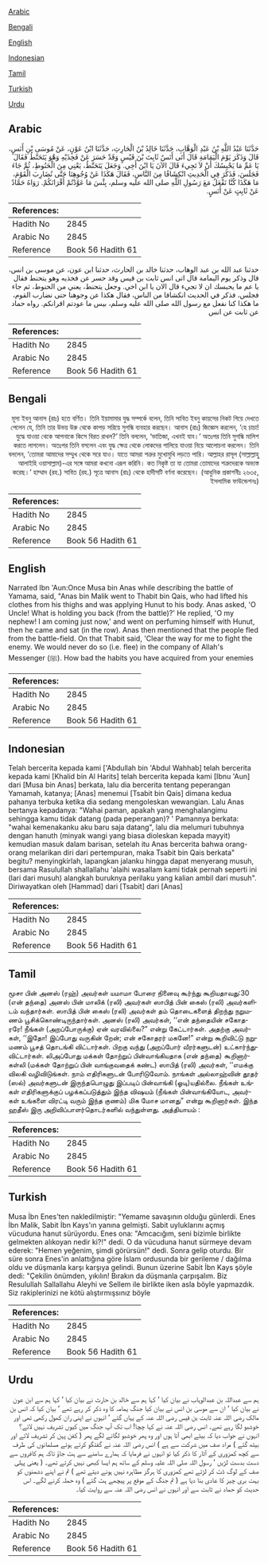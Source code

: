 [Arabic](#arabic)

[Bengali](#bengali)

[English](#english)

[Indonesian](#indonesian)

[Tamil](#tamil)

[Turkish](#turkish)

[Urdu](#urdu)

## Arabic


<div dir="rtl" lang="ar" style={{fontSize:'larger',backgroundColor:'#f8f9fa',padding:20}}>
حَدَّثَنَا عَبْدُ اللَّهِ بْنُ عَبْدِ الْوَهَّابِ، حَدَّثَنَا خَالِدُ بْنُ الْحَارِثِ، حَدَّثَنَا ابْنُ عَوْنٍ، عَنْ مُوسَى بْنِ أَنَسٍ، قَالَ وَذَكَرَ يَوْمَ الْيَمَامَةِ قَالَ أَتَى أَنَسٌ ثَابِتَ بْنَ قَيْسٍ وَقَدْ حَسَرَ عَنْ فَخِذَيْهِ وَهْوَ يَتَحَنَّطُ فَقَالَ يَا عَمِّ مَا يَحْبِسُكَ أَنْ لاَ تَجِيءَ قَالَ الآنَ يَا ابْنَ أَخِي‏.‏ وَجَعَلَ يَتَحَنَّطُ، يَعْنِي مِنَ الْحَنُوطِ، ثُمَّ جَاءَ فَجَلَسَ، فَذَكَرَ فِي الْحَدِيثِ انْكِشَافًا مِنَ النَّاسِ، فَقَالَ هَكَذَا عَنْ وُجُوهِنَا حَتَّى نُضَارِبَ الْقَوْمَ، مَا هَكَذَا كُنَّا نَفْعَلُ مَعَ رَسُولِ اللَّهِ صلى الله عليه وسلم، بِئْسَ مَا عَوَّدْتُمْ أَقْرَانَكُمْ‏.‏ رَوَاهُ حَمَّادٌ عَنْ ثَابِتٍ عَنْ أَنَسٍ‏.‏
</div>
<div style={{backgroundColor:'#f8f9fa',padding:20, marginBottom: 10}}><table> <thead> <tr> <th>References:</th> <th></th> </tr> </thead> <tbody><tr><td>Hadith No</td><td>2845</td></tr><tr><td>Arabic No</td><td>2845</td></tr><tr><td>Reference</td><td>Book 56 Hadith 61</td></tr></tbody></table></div>


<div dir="rtl" lang="ar" style={{fontSize:'larger',backgroundColor:'#f8f9fa',padding:20}}>
حدثنا عبد الله بن عبد الوهاب، حدثنا خالد بن الحارث، حدثنا ابن عون، عن موسى بن انس، قال وذكر يوم اليمامة قال اتى انس ثابت بن قيس وقد حسر عن فخذيه وهو يتحنط فقال يا عم ما يحبسك ان لا تجيء قال الان يا ابن اخي. وجعل يتحنط، يعني من الحنوط، ثم جاء فجلس، فذكر في الحديث انكشافا من الناس، فقال هكذا عن وجوهنا حتى نضارب القوم، ما هكذا كنا نفعل مع رسول الله صلى الله عليه وسلم، بيس ما عودتم اقرانكم. رواه حماد عن ثابت عن انس
</div>
<div style={{backgroundColor:'#f8f9fa',padding:20, marginBottom: 10}}><table> <thead> <tr> <th>References:</th> <th></th> </tr> </thead> <tbody><tr><td>Hadith No</td><td>2845</td></tr><tr><td>Arabic No</td><td>2845</td></tr><tr><td>Reference</td><td>Book 56 Hadith 61</td></tr></tbody></table></div>

## Bengali


<div dir="rtl" lang="bn" style={{fontSize:'larger',backgroundColor:'#f8f9fa',padding:20}}>
মূসা ইবনু আনাস (রাঃ) হতে বর্ণিত। তিনি ইয়ামামার যুদ্ধ সম্পর্কে বলেন, তিনি সাবিত ইবনু কায়সের নিকট গিয়ে দেখতে পেলেন যে, তিনি তার উভয় উরু থেকে কাপড় সরিয়ে সুগন্ধি ব্যবহার করছেন। আনাস (রাঃ) জিজ্ঞেস করলেন, ‘হে চাচা! যুদ্ধে যাওয়া থেকে আপনাকে কিসে বিরত রাখল?’ তিনি বললেন, ‘ভাতিজা, এখনই যাব।’ অতঃপর তিনি সুগন্ধি মালিশ করতে লাগলেন। অতঃপর তিনি বসলেন এবং যুদ্ধ ক্ষেত্র থেকে লোকদের পালিয়ে যাওয়া নিয়ে আলোচনা করলেন। তিনি বললেন, ‘তোমরা আমাদের সম্মুখ থেকে সরে যাও। যাতে আমরা শত্রুর মুখোমুখি লড়তে পারি। আল্লাহর রাসূল (সাল্লাল্লাহু আলাইহি ওয়াসাল্লাম)-এর সঙ্গে আমরা কখনো এরূপ করিনি। কত নিকৃষ্ট তা যা তোমরা তোমাদের শত্রুদেরকে অভ্যস্ত করেছ।’ হাম্মাদ (রহ.) সাবিত (রহ.) সূত্রে আনাস (রাঃ) থেকে হাদীসটি বর্ণনা করেছেন। (আধুনিক প্রকাশনীঃ ২৬৩৫, ইসলামিক ফাউন্ডেশনঃ)
</div>
<div style={{backgroundColor:'#f8f9fa',padding:20, marginBottom: 10}}><table> <thead> <tr> <th>References:</th> <th></th> </tr> </thead> <tbody><tr><td>Hadith No</td><td>2845</td></tr><tr><td>Arabic No</td><td>2845</td></tr><tr><td>Reference</td><td>Book 56 Hadith 61</td></tr></tbody></table></div>

## English


<div dir="ltr" lang="en" style={{fontSize:'larger',backgroundColor:'#f8f9fa',padding:20}}>
Narrated Ibn 'Aun:Once Musa bin Anas while describing the battle of Yamama, said, "Anas bin Malik went to Thabit bin Qais, who had lifted his clothes from his thighs and was applying Hunut to his body. Anas asked, 'O Uncle! What is holding you back (from the battle)?' He replied, 'O my nephew! I am coming just now,' and went on perfuming himself with Hunut, then he came and sat (in the row). Anas then mentioned that the people fled from the battle-field. On that Thabit said, 'Clear the way for me to fight the enemy. We would never do so (i.e. flee) in the company of Allah's Messenger (ﷺ). How bad the habits you have acquired from your enemies
</div>
<div style={{backgroundColor:'#f8f9fa',padding:20, marginBottom: 10}}><table> <thead> <tr> <th>References:</th> <th></th> </tr> </thead> <tbody><tr><td>Hadith No</td><td>2845</td></tr><tr><td>Arabic No</td><td>2845</td></tr><tr><td>Reference</td><td>Book 56 Hadith 61</td></tr></tbody></table></div>

## Indonesian


<div dir="ltr" lang="id" style={{fontSize:'larger',backgroundColor:'#f8f9fa',padding:20}}>
Telah bercerita kepada kami ['Abdullah bin 'Abdul Wahhab] telah bercerita kepada kami [Khalid bin Al Harits] telah bercerita kepada kami [Ibnu 'Aun] dari [Musa bin Anas] berkata, lalu dia bercerita tentang peperangan Yamamah, katanya; [Anas] menemui [Tsabit bin Qais] dimana kedua pahanya terbuka ketika dia sedang mengoleskan wewangian. Lalu Anas bertanya kepadanya: "Wahai paman, apakah yang menghalangimu sehingga kamu tidak datang (pada peperangan)? ' Pamannya berkata: "wahai kemenakanku aku baru saja datang", lalu dia melumuri tubuhnya dengan hanuth (minyak wangi yang biasa dioleskan kepada mayyit) kemudian masuk dalam barisan, setelah itu Anas bercerita bahwa orang-orang melarikan diri dari pertempuran, maka Tsabit bin Qais berkata" begitu? menyingkirlah, lapangkan jalanku hingga dapat menyerang musuh, bersama Rasulullah shallallahu 'alaihi wasallam kami tidak pernah seperti ini (lari dari musuh) alangkah buruknya perilaku yang kalian ambil dari musuh". Diriwayatkan oleh [Hammad] dari [Tsabit] dari [Anas]
</div>
<div style={{backgroundColor:'#f8f9fa',padding:20, marginBottom: 10}}><table> <thead> <tr> <th>References:</th> <th></th> </tr> </thead> <tbody><tr><td>Hadith No</td><td>2845</td></tr><tr><td>Arabic No</td><td>2845</td></tr><tr><td>Reference</td><td>Book 56 Hadith 61</td></tr></tbody></table></div>

## Tamil


<div dir="ltr" lang="ta" style={{fontSize:'larger',backgroundColor:'#f8f9fa',padding:20}}>
மூசா பின் அனஸ் (ரஹ்) அவர்கள் யமாமா போரை நினைவு கூர்ந்து கூறியதாவது:30 (என் தந்தை) அனஸ் பின் மாலிக் (ரலி) அவர்கள் ஸாபித் பின் கைஸ் (ரலி) அவர்களிடம் வந்தார்கள். ஸாபித் பின் கைஸ் (ரலி) அவர்கள் தம் தொடைகளைத் திறந்து நறுமணம் பூசிக்கொண்டிருந்தார்கள். அனஸ் (ரலி) அவர்கள், ‘‘என் தந்தையின் சகோதரரே! நீங்கள் (அறப்போருக்கு) ஏன் வரவில்லை?” என்று கேட்டார்கள். அதற்கு அவர்கள், ‘‘இதோ! இப்போது வருகின் றேன்; என் சகோதரர் மகனே!” என்று கூறிவிட்டு நறுமணம் பூசத் தொடங்கி விட்டார்கள். பிறகு வந்து (அறப்போர் வீரர்களுடன்) உட்கார்ந்துவிட்டார்கள். லிஅப்போது மக்கள் தோற்றுப் பின்வாங்கியதாக (என் தந்தை) கூறினார்கள்லி (மக்கள் தோற்றுப் பின் வாங்குவதைக் கண்ட) ஸாபித் (ரலி) அவர்கள், ‘‘எமக்கு விலகி வழிவிடுங்கள். நாம் எதிரிகளுடன் போரிடுவோம். நாங்கள் அல்லாஹ்வின் தூதர் (ஸல்) அவர்களுடன் இருந்தபொழுது இப்படிப் பின்வாங்கி (ஓடி)யதில்லை. நீங்கள் உங்கள் எதிரிகளுக்குப் பழக்கப்படுத்தும் இந்த விஷயம் (நீங்கள் பின்வாங்கியோட, அவர்கள் உங்களை விரட்டி வரும் இந்த குணம்) மிக மோச மானது” என்று கூறினார்கள். இந்த ஹதீஸ் இரு அறிவிப்பாளர்தொடர்களில் வந்துள்ளது. அத்தியாயம் :
</div>
<div style={{backgroundColor:'#f8f9fa',padding:20, marginBottom: 10}}><table> <thead> <tr> <th>References:</th> <th></th> </tr> </thead> <tbody><tr><td>Hadith No</td><td>2845</td></tr><tr><td>Arabic No</td><td>2845</td></tr><tr><td>Reference</td><td>Book 56 Hadith 61</td></tr></tbody></table></div>

## Turkish


<div dir="ltr" lang="tr" style={{fontSize:'larger',backgroundColor:'#f8f9fa',padding:20}}>
Musa İbn Enes'ten nakledilmiştir: "Yemame savaşının olduğu günlerdi. Enes İbn Malik, Sabit İbn Kays'ın yanına gelmişti. Sabit uyluklarını açmış vücuduna hanut sürüyordu. Enes ona: "Amcacığım, seni bizimle birlikte gelmekten alıkoyan nedir ki?!" dedi. O da vücuduna hanut sürmeye devam ederek: "Hemen yeğenim, şimdi görürsün!" dedi. Sonra gelip oturdu. Bir süre sonra Enes'in anlattığına göre İslam ordusunda bir gerileme / dağılma oldu ve düşmanla karşı karşıya gelindi. Bunun üzerine Sabit İbn Kays şöyle dedi: "Çekilin önümden, yıkılın! Bırakın da düşmanla çarpışalım. Biz Resulullah Sallallahu Aleyhi ve Sellem ile birlikte iken asla böyle yapmazdık. Siz rakiplerinizi ne kötü alıştırmışsınız böyle
</div>
<div style={{backgroundColor:'#f8f9fa',padding:20, marginBottom: 10}}><table> <thead> <tr> <th>References:</th> <th></th> </tr> </thead> <tbody><tr><td>Hadith No</td><td>2845</td></tr><tr><td>Arabic No</td><td>2845</td></tr><tr><td>Reference</td><td>Book 56 Hadith 61</td></tr></tbody></table></div>

## Urdu


<div dir="rtl" lang="ur" style={{fontSize:'larger',backgroundColor:'#f8f9fa',padding:20}}>
ہم سے عبداللہ بن عبدالوہاب نے بیان کیا ‘ کہا ہم سے خالد بن حارث نے بیان کیا ‘ کہا ہم سے ابن عون نے بیان کیا ‘ ان سے موسیٰ بن انس نے بیان کیا جنگ یمامہ کا وہ ذکر کر رہے تھے ‘ بیان کیا کہ انس بن مالک رضی اللہ عنہ ثابت بن قیس رضی اللہ عنہ کے یہاں گئے ‘ انہوں نے اپنی ران کھول رکھی تھی اور خوشبو لگا رہے تھے۔ انس رضی اللہ عنہ نے کہا چچا! اب تک آپ جنگ میں کیوں تشریف نہیں لائے؟ انہوں نے جواب دیا کہ بیٹے ابھی آتا ہوں اور وہ پھر خوشبو لگانے لگے پھر ( کفن پہن کر تشریف لائے اور بیٹھ گئے ) مراد صف میں شرکت سے ہے ) انس رضی اللہ عنہ نے گفتگو کرتے ہوئے مسلمانوں کی طرف سے کچھ کمزوری کے آثار کا ذکر کیا تو انہوں نے فرمایا کہ ہمارے سامنے سے ہٹ جاؤ تاکہ ہم کافروں سے دست بدست لڑیں ‘ رسول اللہ صلی اللہ علیہ وسلم کے ساتھ ہم ایسا کبھی نہیں کرتے تھے۔ ( یعنی پہلی صف کے لوگ ڈٹ کر لڑتے تھے کمزوری کا ہرگز مظاہرہ نہیں ہونے دیتے تھے ) تم نے اپنے دشمنوں کو بہت بری چیز کا عادی بنا دیا ہے ( تم جنگ کے موقع پر پیچھے ہٹ گئے ) وہ حملہ کرنے لگے۔ اس حدیث کو حماد نے ثابت سے اور انہوں نے انس رضی اللہ عنہ سے روایت کیا۔
</div>
<div style={{backgroundColor:'#f8f9fa',padding:20, marginBottom: 10}}><table> <thead> <tr> <th>References:</th> <th></th> </tr> </thead> <tbody><tr><td>Hadith No</td><td>2845</td></tr><tr><td>Arabic No</td><td>2845</td></tr><tr><td>Reference</td><td>Book 56 Hadith 61</td></tr></tbody></table></div>